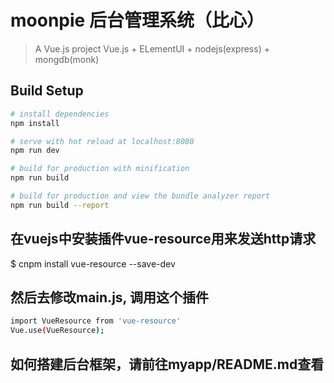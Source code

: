 # moonpie 后台管理系统（比心）

> A Vue.js project
Vue.js + ELementUI + nodejs(express) + mongdb(monk)

## Build Setup

``` bash
# install dependencies
npm install

# serve with hot reload at localhost:8080
npm run dev

# build for production with minification
npm run build

# build for production and view the bundle analyzer report
npm run build --report
```

## 在vuejs中安装插件vue-resource用来发送http请求
$ cnpm install vue-resource --save-dev

## 然后去修改main.js, 调用这个插件
``` bash
import VueResource from 'vue-resource'
Vue.use(VueResource);
```

## 如何搭建后台框架，请前往myapp/README.md查看
